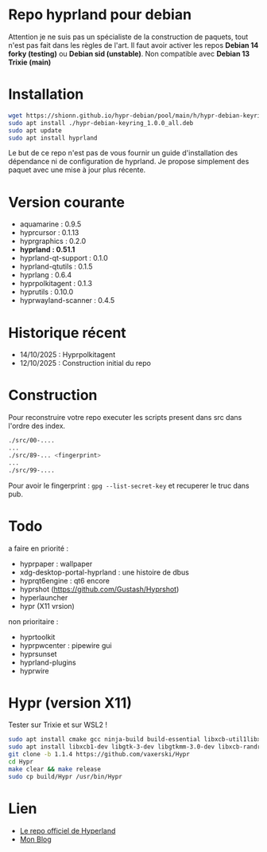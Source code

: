 
# Repo hyprland pour debian

Attention je ne suis pas un spécialiste de la construction de paquets, tout n'est pas fait dans les règles de l'art. 
Il faut avoir activer les repos **Debian 14 forky (testing)** ou **Debian sid (unstable)**. Non compatible avec **Debian 13 Trixie (main)**

# Installation 

~~~bash
wget https://shionn.github.io/hypr-debian/pool/main/h/hypr-debian-keyring/hypr-debian-keyring_1.0.0_all.deb
sudo apt install ./hypr-debian-keyring_1.0.0_all.deb
sudo apt update
sudo apt install hyprland
~~~

Le but de ce repo n'est pas de vous fournir un guide d'installation des dépendance ni de configuration de hyprland. 
Je propose simplement des paquet avec une mise à jour plus récente. 


# Version courante

- aquamarine : 0.9.5
- hyprcursor : 0.1.13
- hyprgraphics : 0.2.0
- **hyprland : 0.51.1**
- hyprland-qt-support : 0.1.0
- hyprland-qtutils : 0.1.5
- hyprlang : 0.6.4
- hyprpolkitagent : 0.1.3
- hyprutils : 0.10.0
- hyprwayland-scanner : 0.4.5


# Historique récent

- 14/10/2025 : Hyprpolkitagent
- 12/10/2025 : Construction initial du repo

# Construction 

Pour reconstruire votre repo executer les scripts present dans src dans l'ordre des index. 

~~~bash
./src/00-....
...
./src/89-... <fingerprint>
...
./src/99-....
~~~ 

Pour avoir le fingerprint : `gpg --list-secret-key` et recuperer le truc dans pub.

# Todo

a faire en priorité : 
- hyprpaper : wallpaper
- xdg-desktop-portal-hyprland : une histoire de dbus
- hyprqt6engine : qt6 encore
- hyprshot (https://github.com/Gustash/Hyprshot)
- hyperlauncher
- hypr (X11 vrsion)

non prioritaire :
- hyprtoolkit
- hyprpwcenter : pipewire gui
- hyprsunset
- hyprland-plugins
- hyprwire

# Hypr (version X11)

Tester sur Trixie et sur WSL2 !

~~~bash
sudo apt install cmake gcc ninja-build build-essential libxcb-util1libxcb-xinerama0
sudo apt install libxcb1-dev libgtk-3-dev libgtkmm-3.0-dev libxcb-randr0 libxcb-randr0-dev libxcb-util-dev libxcb-util0-dev libxcb-ewmh-dev libxcb-xinerama0-dev libxcb-icccm4-dev libxcb-keysyms1-dev libxcb-cursor-dev libxcb-shape0-dev
git clone -b 1.1.4 https://github.com/vaxerski/Hypr
cd Hypr
make clear && make release
sudo cp build/Hypr /usr/bin/Hypr
~~~

# Lien

- [Le repo officiel de Hyperland](https://github.com/hyprwm)
- [Mon Blog](https://shionn.github.io)


